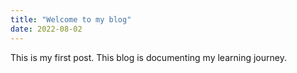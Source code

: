 ```yaml
---
title: "Welcome to my blog"
date: 2022-08-02
---
```


This is my first post. This blog is documenting my learning journey.
